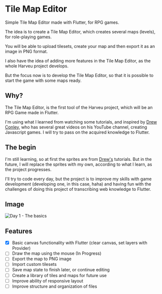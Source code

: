 # Tile Map Editor

Simple Tile Map Editor made with Flutter, for RPG games.

The idea is to create a Tile Map Editor, which creates several maps (levels), for role-playing games.

You will be able to upload tilesets, create your map and then export it as an image in PNG format.

I also have the idea of adding more features in the Tile Map Editor, as the whole Harveu project develops.

But the focus now is to develop the Tile Map Editor, so that it is possible to start the game with some maps ready.

## Why?

The Tile Map Editor, is the first tool of the Harveu project, which will be an RPG Game made in Flutter.

I'm using what I learned from watching some tutorials, and inspired by [Drew Conley](https://www.youtube.com/c/DrewConley), who has several great videos on his YouTube channel, creating Javascript games. I will try to pass on the acquired knowledge to Flutter.

## The begin

I'm still learning, so at first the sprites are from [Drew's](https://www.youtube.com/c/DrewConley) tutorials. But in the future, I will replace the sprites with my own, according to what I learn, as the project progresses.

I'll try to code every day, but the project is to improve my skills with game development (developing one, in this case, haha) and having fun with the challenges of doing this project of transcribing web knowledge to Flutter.

## Image

![Day 1 - The basics](https://user-images.githubusercontent.com/5226773/201544959-9c8a31be-3f1d-4d9d-962c-6708b6801110.png)

## Features

- [x] Basic canvas functionality with Flutter (clear canvas, set layers with Provider)
- [ ] Draw the map using the mouse (In Progress)
- [ ] Export the map to PNG image
- [ ] Import custom tilesets
- [ ] Save map state to finish later, or continue editing
- [ ] Create a library of tiles and maps for future use
- [ ] Improve ability of responsive layout
- [ ] Improve structure and organization of files
